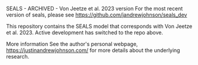 SEALS - ARCHIVED - Von Jeetze et al. 2023 version
For the most recent version of seals, please see https://github.com/jandrewjohnson/seals_dev

This repository contains the SEALS model that corresponds with Von Jeetze et al. 2023. Active development has switched to the repo above.

More information
See the author's personal webpage, https://justinandrewjohnson.com/ for more details about the underlying research.
